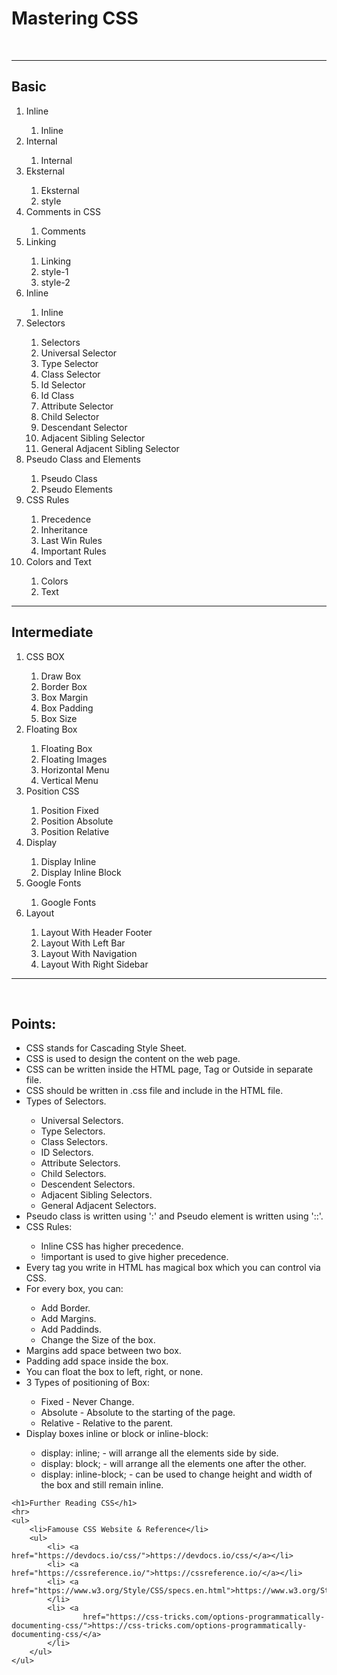 <h1>Mastering CSS</h1>
    <br><hr>
    <h2>Basic</h2>
    <ol>
        <li>Inline</li>
        <ol>
            <li>Inline</li>
        </ol>
        <li>Internal</li>
        <ol>
            <li>Internal</li>
        </ol>
        <li>Eksternal</li>
        <ol>
            <li>Eksternal</li>
            <li>style</li>
        </ol>
        <li>Comments in CSS</li>
        <ol>
            <li>Comments</li>
        </ol>
        <li>Linking</li>
        <ol>
            <li>Linking</li>
            <li>style-1</li>
            <li>style-2</li>
        </ol>
        <li>Inline</li>
        <ol>
            <li>Inline</li>
        </ol>
        <li>Selectors</li>
        <ol>
            <li>Selectors</li>
            <li>Universal Selector</li>
            <li>Type Selector</li>
            <li>Class Selector</li>
            <li>Id Selector</li>
            <li>Id Class</li>
            <li>Attribute Selector</li>
            <li>Child Selector</li>
            <li>Descendant Selector</li>
            <li>Adjacent Sibling Selector</li>
            <li>General Adjacent Sibling Selector</li>
        </ol>
        <li>Pseudo Class and Elements</li>
        <ol>
            <li>Pseudo Class</li>
            <li>Pseudo Elements</li>
        </ol>
        <li>CSS Rules</li>
        <ol>
            <li>Precedence</li>
            <li>Inheritance</li>
            <li>Last Win Rules</li>
            <li>Important Rules</li>
        </ol>
        <li>Colors and Text</li>
        <ol>
            <li>Colors</li>
            <li>Text</li>
        </ol>
    </ol>
    <hr>
    <h2>Intermediate</h2>
    <ol>
        <li>CSS BOX</li>
        <ol>
           <li>Draw Box</li>
           <li>Border Box</li>
           <li>Box Margin</li>
           <li>Box Padding</li>
           <li>Box Size</li>
        </ol>
        <li>Floating Box</li>
        <ol>
            <li>Floating Box</li>
            <li>Floating Images</li>
            <li>Horizontal Menu</li>
            <li>Vertical Menu</li>
        </ol>
        <li>Position CSS</li>
        <ol>
            <li>Position Fixed</li>
            <li>Position Absolute</li>
            <li>Position Relative</li>
        </ol>
        <li>Display</li>
        <ol>
            <li>Display Inline</li>
            <li>Display Inline Block</li>
        </ol>
        <li>Google Fonts</li>
        <ol>
            <li>Google Fonts</li>
        </ol>
        <li>Layout</li>
        <ol>
            <li>Layout With Header Footer</li>
            <li>Layout With Left Bar</li>
            <li>Layout With Navigation</li>
            <li>Layout With Right Sidebar</li>
        </ol>
    </ol>
    <hr><br>
    <h2>Points:</h2>
    <ul>
        <li>CSS stands for Cascading Style Sheet.</li>
        <li>CSS is used to design the content on the web page.</li>
        <li>CSS can be written inside the HTML page, Tag or Outside in separate file.</li>
        <li>CSS should be written in .css file and include in the HTML file.</li>
        <li>Types of Selectors.</li>
        <ul>
            <li>Universal Selectors.</li>
            <li>Type Selectors.</li>
            <li>Class Selectors.</li>
            <li>ID Selectors.</li>
            <li>Attribute Selectors.</li>
            <li>Child Selectors.</li>
            <li>Descendent Selectors.</li>
            <li>Adjacent Sibling Selectors.</li>
            <li>General Adjacent Selectors.</li>
        </ul>
        <li>Pseudo class is written using ':' and Pseudo element is written using '::'.</li>
        <li>CSS Rules:</li>
        <ul>
            <li>Inline CSS has higher precedence.</li>
            <li>!important is used to give higher precedence.</li>
        </ul>
        <li>Every tag you write in HTML has magical box which you can control via CSS.</li>
        <li>For every box, you can:</li>
        <ul>
            <li>Add Border.</li>
            <li>Add Margins.</li>
            <li>Add Paddinds.</li>
            <li>Change the Size of the box.</li>
        </ul>
        <li>Margins add space between two box.</li>
        <li>Padding add space inside the box.</li>
        <li>You can float the box to left, right, or none.</li>
        <li>3 Types of positioning of Box:</li>
        <ul>
            <li>Fixed - Never Change.</li>
            <li>Absolute - Absolute to the starting of the page.</li>
            <li>Relative - Relative to the parent.</li>
        </ul>
        <li>Display boxes inline or block or inline-block:</li>
        <ul>
            <li>display: inline; - will arrange all the elements side by side.</li>
            <li>display: block; - will arrange all the elements one after the other.</li>
            <li>display: inline-block; - can be used to change height and width of the box and still remain inline.</li>
        </ul>
    </ul>

    <h1>Further Reading CSS</h1>
    <hr>
    <ul>
        <li>Famouse CSS Website & Reference</li>
        <ul>
            <li> <a href="https://devdocs.io/css/">https://devdocs.io/css/</a></li>
            <li> <a href="https://cssreference.io/">https://cssreference.io/</a></li>
            <li> <a href="https://www.w3.org/Style/CSS/specs.en.html">https://www.w3.org/Style/CSS/specs.en.html</a>
            </li>
            <li> <a
                    href="https://css-tricks.com/options-programmatically-documenting-css/">https://css-tricks.com/options-programmatically-documenting-css/</a>
            </li>
        </ul>
    </ul>